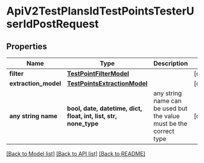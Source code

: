 # ApiV2TestPlansIdTestPointsTesterUserIdPostRequest


## Properties
Name | Type | Description | Notes
------------ | ------------- | ------------- | -------------
**filter** | [**TestPointFilterModel**](TestPointFilterModel.md) |  | [optional] 
**extraction_model** | [**TestPointsExtractionModel**](TestPointsExtractionModel.md) |  | [optional] 
**any string name** | **bool, date, datetime, dict, float, int, list, str, none_type** | any string name can be used but the value must be the correct type | [optional]

[[Back to Model list]](../README.md#documentation-for-models) [[Back to API list]](../README.md#documentation-for-api-endpoints) [[Back to README]](../README.md)


